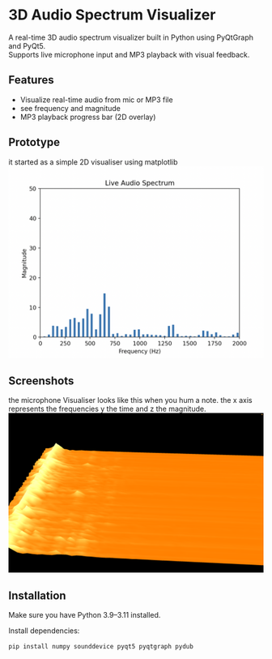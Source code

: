 # 3D Audio Spectrum Visualizer

A real-time 3D audio spectrum visualizer built in Python using PyQtGraph and PyQt5.  
Supports live microphone input and MP3 playback with visual feedback.

## Features

- Visualize real-time audio from mic or MP3 file
- see frequency and magnitude
- MP3 playback progress bar (2D overlay)

## Prototype

it started as a simple 2D visualiser using matplotlib <br>
<img src="proto.png" width="600"/>

## Screenshots

the microphone Visualiser looks like this when you hum a note. the x axis represents the frequencies y the time and z the magnitude.
<img src="screenshot.png" width="600"/>

## Installation

Make sure you have Python 3.9–3.11 installed.

Install dependencies:

```bash
pip install numpy sounddevice pyqt5 pyqtgraph pydub
